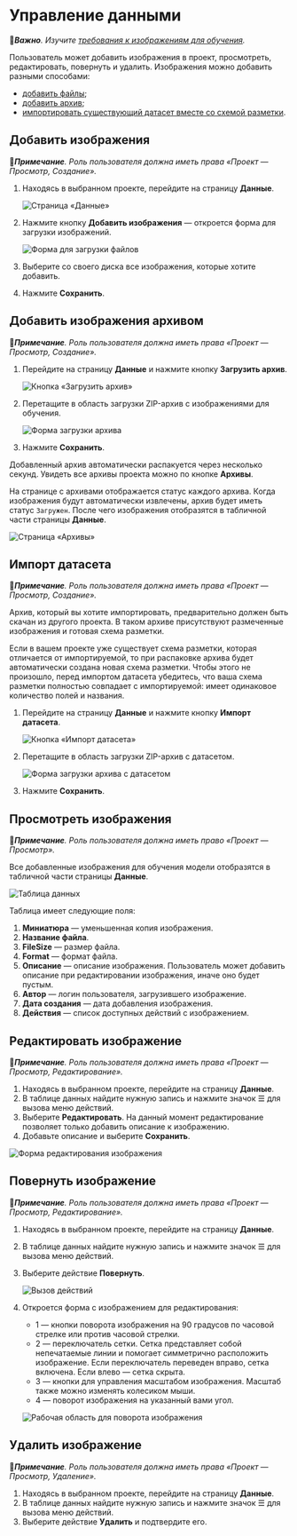 # Управление данными

:large_orange_diamond:***Важно**. Изучите [требования к изображениям для обучения](https://docs.primo-rpa.ru/primo-rpa/primo-rpa-ai-server/other/dataset-quality-requirements).*

Пользователь может добавить изображения в проект, просмотреть, редактировать, повернуть и удалить. Изображения можно добавить разными способами:
* [добавить файлы](https://docs.primo-rpa.ru/primo-rpa/primo-rpa-ai-server/user/data/operations-with-data#dobavit-izobrazheniya);
* [добавить архив](https://docs.primo-rpa.ru/primo-rpa/primo-rpa-ai-server/user/data/operations-with-data#dobavit-izobrazheniya-arkhivom);
* [импортировать существующий датасет вместе со схемой разметки](https://docs.primo-rpa.ru/primo-rpa/primo-rpa-ai-server/user/data/operations-with-data#import-dataseta).

## Добавить изображения

:large_blue_diamond:***Примечание**. Роль пользователя должна иметь права «Проект — Просмотр, Создание».*

1. Находясь в выбранном проекте, перейдите на страницу **Данные**.

   ![Страница «Данные»](<../../../../.gitbook/assets1/primo-ai/user-guide/data-in-project.png>)

1. Нажмите кнопку **Добавить изображения** — откроется форма для загрузки изображений.

   ![Форма для загрузки файлов](<../../../../.gitbook/assets1/primo-ai/user-guide/add-data-files.png>)

1. Выберите со своего диска все изображения, которые хотите добавить.
1. Нажмите **Сохранить**.


## Добавить изображения архивом

:large_blue_diamond:***Примечание**. Роль пользователя должна иметь права «Проект — Просмотр, Создание».*

1. Перейдите на страницу **Данные** и нажмите кнопку **Загрузить архив**.

   ![Кнопка «Загрузить архив»](<../../../../.gitbook/assets1/primo-ai/user-guide/data-button-addarchive.png>)

1. Перетащите в область загрузки ZIP-архив с изображениями для обучения.

   ![Форма загрузки архива](<../../../../.gitbook/assets1/primo-ai/user-guide/dataset-import-form.png>)

1. Нажмите **Сохранить**.

Добавленный архив автоматически распакуется через несколько секунд. Увидеть все архивы проекта можно по кнопке **Архивы**.

На странице с архивами отображается статус каждого архива. Когда изображения будут автоматически извлечены, архив будет иметь статус `Загружен`. После чего изображения отобразятся в табличной части страницы **Данные**.

![Страница «Архивы»](<../../../../.gitbook/assets1/primo-ai/user-guide/data-archives-list.png>)


## Импорт датасета

:large_blue_diamond:***Примечание**. Роль пользователя должна иметь права «Проект — Просмотр, Создание».*

Архив, который вы хотите импортировать, предварительно должен быть скачан из другого проекта. В таком архиве присутствуют размеченные изображения и готовая схема разметки.

Если в вашем проекте уже существует схема разметки, которая отличается от импортируемой, то при распаковке архива будет автоматически создана новая схема разметки. Чтобы этого не произошло, перед импортом датасета убедитесь, что ваша схема разметки полностью совпадает с импортируемой: имеет одинаковое количество полей и названия. 

1. Перейдите на страницу **Данные** и нажмите кнопку **Импорт датасета**.

   ![Кнопка «Импорт датасета»](<../../../../.gitbook/assets1/primo-ai/user-guide/dataset-import-button.png>)

1. Перетащите в область загрузки ZIP-архив с датасетом.

   ![Форма загрузки архива с датасетом](<../../../../.gitbook/assets1/primo-ai/user-guide/dataset-import-form.png>)
   
1. Нажмите **Сохранить**.


## Просмотреть изображения

:large_blue_diamond:***Примечание**. Роль пользователя должна иметь право «Проект — Просмотр».*

Все добавленные изображения для обучения модели отобразятся в табличной части страницы **Данные**.

![Таблица данных](<../../../../.gitbook/assets1/primo-ai/user-guide/data-table.png>)

Таблица имеет следующие поля:
1. **Миниатюра** — уменьшенная копия изображения.
2. **Название файла**.
3. **FileSize** — размер файла.
4. **Format** — формат файла.
5. **Описание** — описание изображения. Пользователь может добавить описание при редактировании изображения, иначе оно будет пустым.
6. **Автор** — логин пользователя, загрузившего изображение.
7. **Дата создания** — дата добавления изображения.
8. **Действия** — список доступных действий с изображением.


## Редактировать изображение
:large_blue_diamond:***Примечание**. Роль пользователя должна иметь права «Проект — Просмотр, Редактирование».*

1. Находясь в выбранном проекте, перейдите на страницу **Данные**.
1. В таблице данных найдите нужную запись и нажмите значок ☰ для вызова меню действий.
1. Выберите **Редактировать**. На данный момент редактирование позволяет только добавить описание к изображению.
1. Добавьте описание и выберите **Сохранить**.

![Форма редактирования изображения](<../../../../.gitbook/assets1/primo-ai/user-guide/edit-datafile-form.png>)


## Повернуть изображение

:large_blue_diamond:***Примечание**. Роль пользователя должна иметь права «Проект — Просмотр, Редактирование».*

1. Находясь в выбранном проекте, перейдите на страницу **Данные**.
1. В таблице данных найдите нужную запись и нажмите значок ☰ для вызова меню действий.
1. Выберите действие **Повернуть**.

   ![Вызов действий](<../../../../.gitbook/assets1/primo-ai/user-guide/button-rotate-image-datapage.png>)
   
1. Откроется форма с изображением для редактирования:
   * 1 — кнопки поворота изображения на 90 градусов по часовой стрелке или против часовой стрелки.
   * 2 — переключатель сетки. Сетка представляет собой непечатаемые линии и помогает симметрично расположить изображение. Если переключатель переведен вправо, сетка включена. Если влево — сетка скрыта.
   * 3 — кнопки для управления масштабом изображения. Масштаб также можно изменять колесиком мыши.
   * 4 — поворот изображения на указанный вами угол.
  
   ![Рабочая область для поворота изображения](<../../../../.gitbook/assets1/primo-ai/user-guide/rotate-image-page.png>)


## Удалить изображение
:large_blue_diamond:***Примечание**. Роль пользователя должна иметь права «Проект — Просмотр, Удаление».*

1. Находясь в выбранном проекте, перейдите на страницу **Данные**.
1. В таблице данных найдите нужную запись и нажмите значок ☰ для вызова меню действий.
1. Выберите действие **Удалить** и подтвердите его.
